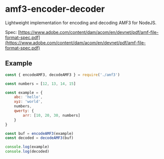 # amf3-encoder-decoder

Lightweight implementation for encoding and decoding AMF3 for NodeJS.

Spec: [https://www.adobe.com/content/dam/acom/en/devnet/pdf/amf-file-format-spec.pdf](https://www.adobe.com/content/dam/acom/en/devnet/pdf/amf-file-format-spec.pdf)

## Example

```javascript
const { encodeAMF3, decodeAMF3 } = require('./amf3')

const numbers = [12, 13, 14, 15]

const example = {
	abc: 'hello',
	xyz: 'world',
	numbers,
	qwerty: {
		arr: [10, 20, 30, numbers]
	}
}

const buf = encodeAMF3(example)
const decoded = decodeAMF3(buf)

console.log(example)
console.log(decoded)

```
